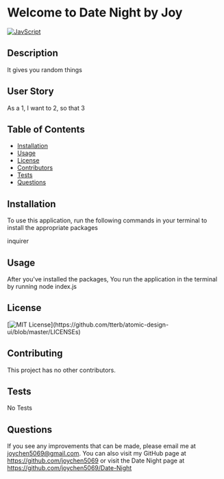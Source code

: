 # Welcome to Date Night by Joy

[![JavScript](https://img.shields.io/badge/Made%20With-JavaScript-blue.svg)](https://shields.io/)  
## Description
    
It gives you random things

## User Story

As a 1, I want to 2, so that 3

    
## Table of Contents
* [Installation](#installation)
* [Usage](#usage)
* [License](#license)
* [Contributors](#contributing)
* [Tests](#tests)
* [Questions](#questions)

    
## Installation

To use this application, run the following commands in your terminal to install the appropriate packages

inquirer

## Usage 

After you've installed the packages, You run the application in the terminal by running node index.js


## License
[![MIT License](https://img.shields.io/apm/l/atomic-design-ui.svg?)](https://github.com/tterb/atomic-design-ui/blob/master/LICENSEs) 

## Contributing
This project has no other contributors.

## Tests
No Tests

## Questions
    
If you see any improvements that can be made, please email me at joychen5069@gmail.com. You can also visit my GitHub page at https://github.com/joychen5069 or visit the Date Night page at https://github.com/joychen5069/Date-Night

    
